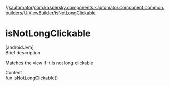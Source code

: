 //[kautomator](../../index.md)/[com.kaspersky.components.kautomator.component.common.builders](../index.md)/[UiViewBuilder](index.md)/[isNotLongClickable](is-not-long-clickable.md)



# isNotLongClickable  
[androidJvm]  
Brief description  


Matches the view if it is not long clickable

  
Content  
fun [isNotLongClickable](is-not-long-clickable.md)()  



